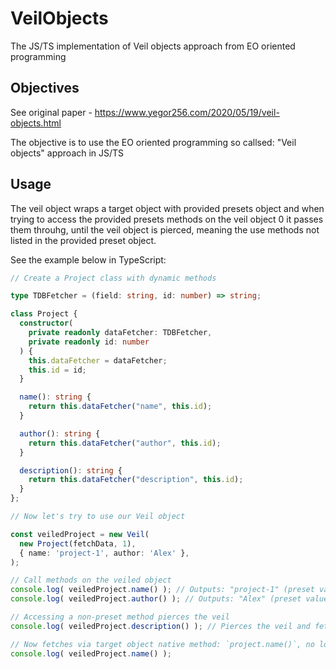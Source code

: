 # VeilObjects
The JS/TS implementation of Veil objects approach from EO oriented programming

## Objectives
See original paper - https://www.yegor256.com/2020/05/19/veil-objects.html

The objective is to use the EO oriented programming so callsed: "Veil objects" approach in JS/TS

## Usage

The veil object wraps a target object with provided presets object and when trying to access the provided presets methods on the veil object 0 it passes them throuhg, until the veil object is pierced, meaning the use methods not listed in the provided preset object.

See the example below in TypeScript:

```TypeScript
// Create a Project class with dynamic methods

type TDBFetcher = (field: string, id: number) => string;

class Project {
  constructor(
    private readonly dataFetcher: TDBFetcher,
    private readonly id: number
  ) {
    this.dataFetcher = dataFetcher;
    this.id = id;
  }

  name(): string {
    return this.dataFetcher("name", this.id);
  }

  author(): string {
    return this.dataFetcher("author", this.id);
  }

  description(): string {
    return this.dataFetcher("description", this.id);
  }
};

// Now let's try to use our Veil object

const veiledProject = new Veil(
  new Project(fetchData, 1),
  { name: 'project-1', author: 'Alex' },
);

// Call methods on the veiled object
console.log( veiledProject.name() ); // Outputs: "project-1" (preset value)
console.log( veiledProject.author() ); // Outputs: "Alex" (preset value)

// Accessing a non-preset method pierces the veil
console.log( veiledProject.description() ); // Pierces the veil and fetches from `project`

// Now fetches via target object native method: `project.name()`, no longer uses preset
console.log( veiledProject.name() );

```